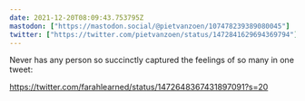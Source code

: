 ```yaml
---
date: 2021-12-20T08:09:43.753795Z
mastodon: ["https://mastodon.social/@pietvanzoen/107478239389080045"]
twitter: ["https://twitter.com/pietvanzoen/status/1472841629694369794"]
---
```

Never has any person so succinctly captured the feelings of so many in one tweet:

https://twitter.com/farahlearned/status/1472648367431897091?s=20
